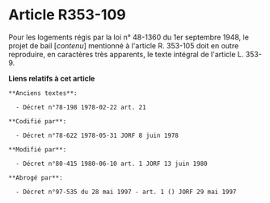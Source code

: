 # Article R353-109

Pour les logements régis par la loi n° 48-1360 du 1er septembre 1948, le projet de bail [*contenu*] mentionné à l'article R.
353-105 doit en outre reproduire, en caractères très apparents, le texte intégral de l'article L. 353-9.

**Liens relatifs à cet article**

	**Anciens textes**:

	  - Décret n°78-198 1978-02-22 art. 21

	**Codifié par**:

	  - Décret n°78-622 1978-05-31 JORF 8 juin 1978

	**Modifié par**:

	  - Décret n°80-415 1980-06-10 art. 1 JORF 13 juin 1980

	**Abrogé par**:

	  - Décret n°97-535 du 28 mai 1997 - art. 1 () JORF 29 mai 1997
